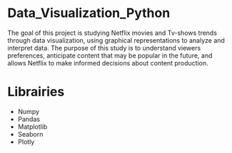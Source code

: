 # Data_Visualization_Python
The goal of this project is studying Netflix movies and Tv-shows trends through data visualization, using graphical representations to analyze and interpret data. The purpose of this study is to understand viewers preferences, anticipate content that may be popular in the future, and allows Netflix to make informed decisions about content production.
# Librairies
- Numpy
- Pandas
- Matplotlib
- Seaborn
- Plotly
